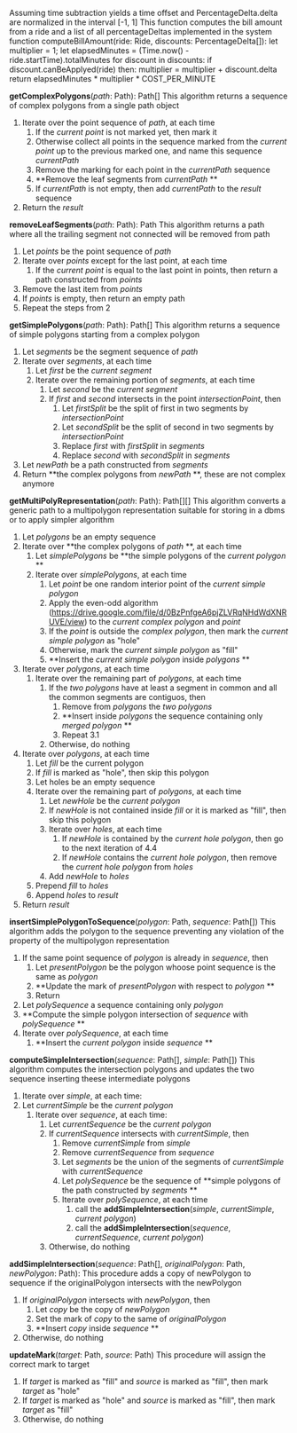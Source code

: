 Assuming time subtraction yields a time offset and PercentageDelta.delta are normalized in the interval [-1, 1]
This function computes the bill amount from a ride and a list of all percentageDeltas implemented in the system
function computeBillAmount(ride: Ride, discounts: PercentageDelta[]):
    let multiplier = 1;
    let elapsedMinutes = (Time.now() - ride.startTime).totalMinutes
    for discount in discounts:
        if discount.canBeApplyed(ride) then:
            multiplier = multiplier + discount.delta
    return elapsedMinutes * multiplier * COST_PER_MINUTE


**getComplexPolygons**(*path*: Path): Path[]
This algorithm returns a sequence of complex polygons from a single path object
1. Iterate over the point sequence of *path*, at each time
    1. If the *current point* is not marked yet, then mark it
    2. Otherwise collect all points in the sequence marked from the *current point* up to the previous marked one, and name this sequence *currentPath*
    3. Remove the marking for each point in the *currentPath* sequence
    4. **Remove the leaf segments from *currentPath* **
    5. If *currentPath* is not empty, then add *currentPath* to the *result* sequence
2. Return the *result*

**removeLeafSegments**(*path*: Path): Path
This algorithm returns a path where all the trailing segment not connected will be removed from path
1. Let *points* be the point sequence of *path*
2. Iterate over *points* except for the last point, at each time
    1. If the *current point* is equal to the last point in points, then return a path constructed from *points*
3. Remove the last item from *points*
4. If *points* is empty, then return an empty path
5. Repeat the steps from 2

**getSimplePolygons**(*path*: Path): Path[]
This algorithm returns a sequence of simple polygons starting from a complex polygon
1. Let *segments* be the segment sequence of *path*
2. Iterate over *segments*, at each time
    1. Let *first* be the *current segment*
    2. Iterate over the remaining portion of *segments*, at each time
        1. Let *second* be the *current segment*
        2. If *first* and *second* intersects in the point *intersectionPoint*, then
            1. Let *firstSplit* be the split of first in two segments by *intersectionPoint*
            2. Let *secondSplit* be the split of second in two segments by *intersectionPoint*
            3. Replace *first* with *firstSplit* in *segments*
            4. Replace *second* with *secondSplit* in *segments*
3. Let *newPath* be a path constructed from *segments*
4. Return **the complex polygons from *newPath* **, these are not complex anymore

**getMultiPolyRepresentation**(*path*: Path): Path[][]
This algorithm converts a generic path to a multipolygon representation suitable for storing in a dbms or to apply simpler algorithm
1. Let *polygons* be an empty sequence
2. Iterate over **the complex polygons of *path* **, at each time
    1. Let *simplePolygons* be **the simple polygons of the *current polygon* **
    2. Iterate over *simplePolygons*, at each time
        1. Let *point* be one random interior point of the *current simple polygon*
        2. Apply the even-odd algorithm (https://drive.google.com/file/d/0BzPnfgeA6pjZLVRqNHdWdXNRUVE/view) to the *current complex polygon* and *point*
        3. If the *point* is outside the *complex polygon*, then mark the *current simple polygon* as "hole"
        4. Otherwise, mark the *current simple polygon* as "fill"
        5. **Insert the *current simple polygon* inside *polygons* **
3. Iterate over *polygons*, at each time
    1. Iterate over the remaining part of *polygons*, at each time
        1. If the *two polygons* have at least a segment in common and all the common segments are contiguos, then
            1. Remove from *polygons* the *two polygons*
            2. **Insert inside *polygons* the sequence containing only *merged polygon* **
            3. Repeat 3.1
        2. Otherwise, do nothing
4. Iterate over *polygons*, at each time
    1. Let *fill* be the current polygon
    2. If *fill* is marked as "hole", then skip this polygon
    3. Let holes be an empty sequence
    4. Iterate over the remaining part of *polygons*, at each time
        1. Let *newHole* be the *current polygon*
        2. If *newHole* is not contained inside *fill* or it is marked as "fill", then skip this polygon
        3. Iterate over *holes*, at each time
            1. If *newHole* is contained by the *current hole polygon*, then go to the next iteration of 4.4
            2. If *newHole* contains the *current hole polygon*, then remove the *current hole polygon* from *holes*
        4. Add *newHole* to *holes*
    5. Prepend *fill* to *holes*
    6. Append *holes* to *result*
5. Return *result*

**insertSimplePolygonToSequence**(*polygon*: Path, *sequence*: Path[])
This algorithm adds the polygon to the sequence preventing any violation of the property of the multipolygon representation
1. If the same point sequence of *polygon* is already in *sequence*, then
    1. Let *presentPolygon* be the polygon whoose point sequence is the same as *polygon*
    2. **Update the mark of *presentPolygon* with respect to *polygon* **
    3. Return
2. Let *polySequence* a sequence containing only *polygon*
3. **Compute the simple polygon intersection of *sequence* with *polySequence* **
4. Iterate over *polySequence*, at each time
    1. **Insert the *current polygon* inside *sequence* **

**computeSimpleIntersection**(*sequence*: Path[], *simple*: Path[])
This algorithm computes the intersection polygons and updates the two sequence inserting theese intermediate polygons
1. Iterate over *simple*, at each time:
2. Let *currentSimple* be the *current polygon*
    1. Iterate over *sequence*, at each time:
        1. Let *currentSequence* be the *current polygon*
        2. If *currentSequence* intersects with *currentSimple*, then
            1. Remove *currentSimple* from *simple*
            2. Remove *currentSequence* from *sequence*
            3. Let *segments* be the union of the segments of *currentSimple* with *currentSequence*
            4. Let *polySequence* be the sequence of **simple polygons of the path constructed by *segments* **
            5. Iterate over *polySequence*, at each time
                1. call the **addSimpleIntersection**(*simple*, *currentSimple*, *current polygon*)
                2. call the **addSimpleIntersection**(*sequence*, *currentSequence*, *current polygon*)
        3. Otherwise, do nothing

**addSimpleIntersection**(*sequence*: Path[], *originalPolygon*: Path, *newPolygon*: Path):
This procedure adds a copy of newPolygon to sequence if the originalPolygon intersects with the newPolygon
1. If *originalPolygon* intersects with *newPolygon*, then
    1. Let *copy* be the copy of *newPolygon*
    2. Set the mark of *copy* to the same of *originalPolygon*
    3. **Insert *copy* inside *sequence* **
2. Otherwise, do nothing

**updateMark**(*target*: Path, *source*: Path)
This procedure will assign the correct mark to target
1. If *target* is marked as "fill" and *source* is marked as "fill", then mark *target* as "hole"
2. If *target* is marked as "hole" and *source* is marked as "fill", then mark *target* as "fill"
3. Otherwise, do nothing

